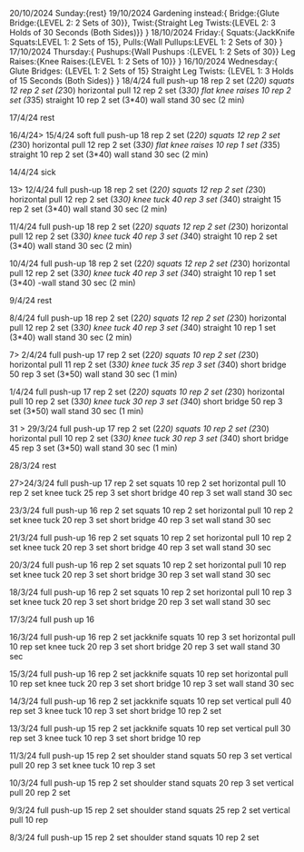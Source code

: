 20/10/2024
Sunday:{rest}
19/10/2024
Gardening
instead:{
    Bridge:{Glute Bridge:{LEVEL 2: 2 Sets of 30}},
    Twist:{Straight Leg Twists:{LEVEL 2: 3 Holds of 30 Seconds (Both Sides)}}
}
18/10/2024
Friday:{
    Squats:{JackKnife Squats:LEVEL 1: 2 Sets of 15},
    Pulls:{Wall Pullups:LEVEL 1: 2 Sets of 30}
}
17/10/2024
Thursday:{
Pushups:{Wall Pushups :{LEVEL 1: 2 Sets of 30}}
Leg Raises:{Knee Raises:{LEVEL 1: 2 Sets of 10}}
}
16/10/2024
Wednesday:{
Glute Bridges: {LEVEL 1: 2 Sets of 15}
Straight Leg Twists: {LEVEL 1: 3 Holds of 15 Seconds (Both Sides)}
}
18/4/24
full push-up 18 rep 2 set (2*20)
squats 12 rep 2 set (2*30)
horizontal pull 12 rep 2 set (3*30)
flat knee raises 10 rep 2 set (3*35)
straight 10 rep 2 set (3*40)
wall stand 30 sec (2 min)

17/4/24 rest

16/4/24>
15/4/24 soft
full push-up 18 rep 2 set (2*20)
squats 12 rep 2 set (2*30)
horizontal pull 12 rep 2 set (3*30)
flat knee raises 10 rep 1 set (3*35)
straight 10 rep 2 set (3*40)
wall stand 30 sec (2 min)

14/4/24 sick

13> 12/4/24
full push-up 18 rep 2 set (2*20)
squats 12 rep 2 set (2*30)
horizontal pull 12 rep 2 set (3*30)
knee tuck 40 rep 3 set (3*40)
straight 15 rep 2 set (3*40)
wall stand 30 sec (2 min)

11/4/24
full push-up 18 rep 2 set (2*20)
squats 12 rep 2 set (2*30)
horizontal pull 12 rep 2 set (3*30)
knee tuck 40 rep 3 set (3*40)
straight 10 rep 2 set (3*40)
wall stand 30 sec (2 min)

10/4/24
full push-up 18 rep 2 set (2*20)
squats 12 rep 2 set (2*30)
horizontal pull 12 rep 2 set (3*30)
knee tuck 40 rep 3 set (3*40)
straight 10 rep 1 set (3*40)
-wall stand 30 sec (2 min)

9/4/24 rest

8/4/24
full push-up 18 rep 2 set (2*20)
squats 12 rep 2 set (2*30)
horizontal pull 12 rep 2 set (3*30)
knee tuck 40 rep 3 set (3*40)
straight 10 rep 1 set (3*40)
wall stand 30 sec (2 min)

7> 2/4/24
full push-up 17 rep 2 set (2*20)
squats 10 rep 2 set (2*30)
horizontal pull 11 rep 2 set (3*30)
knee tuck 35 rep 3 set (3*40)
short bridge 50 rep 3 set (3*50)
wall stand 30 sec (1 min)

1/4/24
full push-up 17 rep 2 set (2*20)
squats 10 rep 2 set (2*30)
horizontal pull 10 rep 2 set (3*30)
knee tuck 30 rep 3 set (3*40)
short bridge 50 rep 3 set (3*50)
wall stand 30 sec (1 min)

31 > 29/3/24
full push-up 17 rep 2 set (2*20)
squats 10 rep 2 set (2*30)
horizontal pull 10 rep 2 set (3*30)
knee tuck 30 rep 3 set (3*40)
short bridge 45 rep 3 set (3*50)
wall stand 30 sec (1 min)

28/3/24
rest

27>24/3/24
full push-up 17 rep 2 set
squats 10 rep 2 set
horizontal pull 10 rep 2 set
knee tuck 25 rep 3 set
short bridge 40 rep 3 set
wall stand 30 sec

23/3/24
full push-up 16 rep 2 set
squats 10 rep 2 set
horizontal pull 10 rep 2 set
knee tuck 20 rep 3 set
short bridge 40 rep 3 set
wall stand 30 sec

21/3/24
full push-up 16 rep 2 set
squats 10 rep 2 set
horizontal pull 10 rep 2 set
knee tuck 20 rep 3 set
short bridge 40 rep 3 set
wall stand 30 sec

20/3/24
full push-up 16 rep 2 set
squats 10 rep 2 set
horizontal pull 10 rep  set
knee tuck 20 rep 3 set
short bridge 30 rep 3 set
wall stand 30 sec

18/3/24
full push-up 16 rep 2 set
squats 10 rep 2 set
horizontal pull 10 rep 3 set
knee tuck 20 rep 3 set
short bridge 20 rep 3 set
wall stand 30 sec

17/3/24
full push up 16

16/3/24
full push-up 16 rep 2 set
jackknife squats 10 rep 3 set
horizontal pull 10 rep  set
knee tuck 20 rep 3 set
short bridge 20 rep 3 set
wall stand 30 sec

15/3/24
full push-up 16 rep 2 set
jackknife squats 10 rep  set
horizontal pull 10 rep  set
knee tuck 20 rep 3 set
short bridge 10 rep 3 set
wall stand 30 sec

14/3/24
full push-up 16 rep 2 set
jackknife squats 10 rep  set
vertical pull 40 rep set 3
knee tuck 10 rep 3 set
short bridge 10 rep 2 set

13/3/24
full push-up 15 rep 2 set
jackknife squats 10 rep  set
vertical pull 30 rep set 3
knee tuck 10 rep 3 set
short bridge 10 rep

11/3/24
full push-up 15 rep 2 set
shoulder stand squats 50 rep 3 set
vertical pull 20 rep 3 set
knee tuck 10 rep 3 set

10/3/24
full push-up 15 rep 2 set
shoulder stand squats 20 rep 3 set
vertical pull 20 rep 2 set

9/3/24
full push-up 15 rep 2 set
shoulder stand squats 25 rep 2 set
vertical pull 10 rep

8/3/24
full push-up 15 rep 2 set
shoulder stand squats 10 rep 2 set
